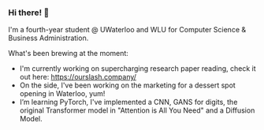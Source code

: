 ### Hi there!  👋

I'm a fourth-year student @ UWaterloo and WLU for Computer Science & Business Administration.

What's been brewing at the moment:
- I'm currently working on supercharging research paper reading, check it out here: https://ourslash.company/
- On the side, I've been working on the marketing for a dessert spot opening in Waterloo, yum!
- I’m learning PyTorch, I've implemented a CNN, GANS for digits, the original Transformer model in "Attention is All You Need" and a Diffusion Model.

